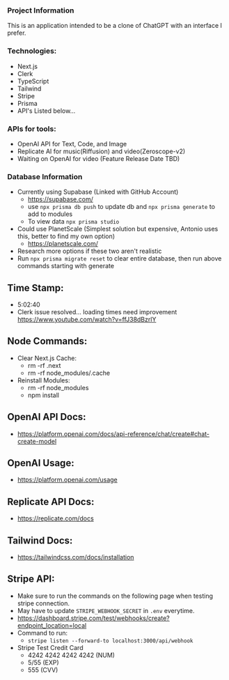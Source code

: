 ### Project Information
This is an application intended to be a clone of ChatGPT with an interface I prefer.

### Technologies:
- Next.js
- Clerk
- TypeScript
- Tailwind
- Stripe
- Prisma
- API's Listed below...

### APIs for tools:
- OpenAI API for Text, Code, and Image
- Replicate AI for music(Riffusion) and video(Zeroscope-v2)
- Waiting on OpenAI for video (Feature Release Date TBD)

### Database Information
- Currently using Supabase (Linked with GitHub Account)
    - https://supabase.com/ 
    - use `npx prisma db push` to update db and `npx prisma generate` to add to modules
    - To view data `npx prisma studio`
- Could use PlanetScale  (Simplest solution but expensive, Antonio uses this, better to find my own option)
    - https://planetscale.com/ 
- Research more options if these two aren't realistic
- Run `npx prisma migrate reset` to clear entire database, then run above commands starting with generate

## Time Stamp:
- 5:02:40
- Clerk issue resolved... loading times need improvement
https://www.youtube.com/watch?v=ffJ38dBzrlY 

## Node Commands:
- Clear Next.js Cache:
    - rm -rf .next
    - rm -rf node_modules/.cache
- Reinstall Modules:
    - rm -rf node_modules
    - npm install

## OpenAI API Docs:
- https://platform.openai.com/docs/api-reference/chat/create#chat-create-model 

## OpenAI Usage:
- https://platform.openai.com/usage

## Replicate API Docs:
- https://replicate.com/docs 

## Tailwind Docs:
- https://tailwindcss.com/docs/installation 

## Stripe API:
- Make sure to run the commands on the following page when testing stripe connection.
- May have to update `STRIPE_WEBHOOK_SECRET` in `.env` everytime.
- https://dashboard.stripe.com/test/webhooks/create?endpoint_location=local
- Command to run:
    - `stripe listen --forward-to localhost:3000/api/webhook`
- Stripe Test Credit Card
    - 4242 4242 4242 4242 (NUM)
    - 5/55 (EXP)
    - 555  (CVV)
